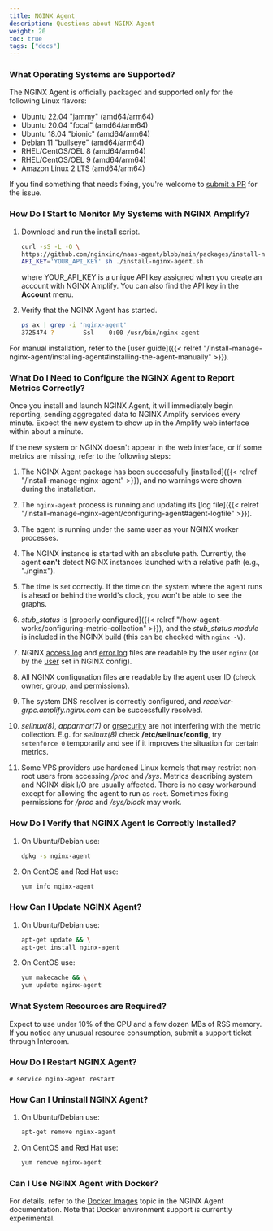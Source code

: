 ```yaml
---
title: NGINX Agent
description: Questions about NGINX Agent
weight: 20
toc: true
tags: ["docs"]
---
```


### What Operating Systems are Supported?

The NGINX Agent is officially packaged and supported only for the following Linux flavors:

  * Ubuntu 22.04 "jammy" (amd64/arm64)
  * Ubuntu 20.04 "focal" (amd64/arm64)
  * Ubuntu 18.04 "bionic" (amd64/arm64)
  * Debian 11 "bullseye" (amd64/arm64)
  * RHEL/CentOS/OEL 8 (amd64/arm64)
  * RHEL/CentOS/OEL 9 (amd64/arm64)
  * Amazon Linux 2 LTS (amd64/arm64)

If you find something that needs fixing, you're welcome to [submit a PR](https://github.com/nginx/agent/) for the issue.

### How Do I Start to Monitor My Systems with NGINX Amplify?

1. Download and run the install script.

   ```bash
   curl -sS -L -O \
   https://github.com/nginxinc/naas-agent/blob/main/packages/install-nginx-agent.sh && \
   API_KEY='YOUR_API_KEY' sh ./install-nginx-agent.sh
   ```

   where YOUR_API_KEY is a unique API key assigned when you create an account with NGINX Amplify. You can also find the API key in the **Account** menu.

2. Verify that the NGINX Agent has started.

   ```bash
   ps ax | grep -i 'nginx-agent'
   3725474 ?        Ssl    0:00 /usr/bin/nginx-agent
   ```

For manual installation, refer to the [user guide]({{< relref "/install-manage-nginx-agent/installing-agent#installing-the-agent-manually" >}}).

### What Do I Need to Configure the NGINX Agent to Report Metrics Correctly?

Once you install and launch NGINX Agent, it will immediately begin reporting, sending aggregated data to NGINX Amplify services every minute. Expect the new system to show up in the Amplify web interface within about a minute.

If the new system or NGINX doesn't appear in the web interface, or if some metrics are missing, refer to the following steps:

1. The NGINX Agent package has been successfully [installed]({{< relref "/install-manage-nginx-agent" >}}), and no warnings were shown during the installation.

2. The `nginx-agent` process is running and updating its [log file]({{< relref "/install-manage-nginx-agent/configuring-agent#agent-logfile" >}}).

3. The agent is running under the same user as your NGINX worker processes.

4. The NGINX instance is started with an absolute path. Currently, the agent **can't** detect NGINX instances launched with a relative path (e.g., "./nginx").

5. The time is set correctly. If the time on the system where the agent runs is ahead or behind the world's clock, you won't be able to see the graphs.

6. *stub_status* is [properly configured]({{< relref "/how-agent-works/configuring-metric-collection" >}}), and the *stub_status module* is included in the NGINX build (this can be checked with `nginx -V`).

7. NGINX [access.log](http://nginx.org/en/docs/http/ngx_http_log_module.html) and [error.log](http://nginx.org/en/docs/ngx_core_module.html#error_log) files are readable by the user `nginx` (or by the [user](http://nginx.org/en/docs/ngx_core_module.html#user) set in NGINX config).

8. All NGINX configuration files are readable by the agent user ID (check owner, group, and permissions).

9. The system DNS resolver is correctly configured, and *receiver-grpc.amplify.nginx.com* can be successfully resolved.

10. *selinux(8)*, *apparmor(7)* or [grsecurity](https://grsecurity.net) are not interfering with the metric collection. E.g. for *selinux(8)* check **/etc/selinux/config**, try `setenforce 0` temporarily and see if it improves the situation for certain metrics.

11. Some VPS providers use hardened Linux kernels that may restrict non-root users from accessing */proc* and */sys*. Metrics describing system and NGINX disk I/O are usually affected. There is no easy workaround except for allowing the agent to run as `root`. Sometimes fixing permissions for */proc* and */sys/block* may work.

### How Do I Verify that NGINX Agent Is Correctly Installed?

1. On Ubuntu/Debian use:

   ```bash
   dpkg -s nginx-agent
   ```

2. On CentOS and Red Hat use:

   ```bash
   yum info nginx-agent
   ```

### How Can I Update NGINX Agent?

1. On Ubuntu/Debian use:

   ```bash
   apt-get update && \
   apt-get install nginx-agent
   ```

2. On CentOS use:

   ```bash
   yum makecache && \
   yum update nginx-agent
   ```

### What System Resources are Required?

Expect to use under 10% of the CPU and a few dozen MBs of RSS memory. If you notice any unusual resource consumption, submit a support ticket through Intercom.

### How Do I Restart NGINX Agent?

   ```
   # service nginx-agent restart
   ```

### How Can I Uninstall NGINX Agent?

1. On Ubuntu/Debian use:

   ```bash
   apt-get remove nginx-agent
   ```

2. On CentOS and Red Hat use:

   ```bash
   yum remove nginx-agent
   ```


### Can I Use NGINX Agent with Docker?

For details, refer to the [Docker Images](https://docs.nginx.com/nginx-agent/docker-images/) topic in the NGINX Agent documentation. Note that Docker environment support is currently experimental.
